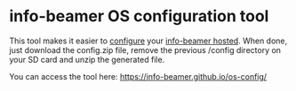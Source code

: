 info-beamer OS configuration tool
=================================

This tool makes it easier to [configure](https://info-beamer.com/doc/device-configuration)
your [info-beamer hosted](https://info-beamer.com/hosted). When done, just download the
config.zip file, remove the previous /config directory on your SD card and unzip the
generated file.

You can access the tool here: https://info-beamer.github.io/os-config/

